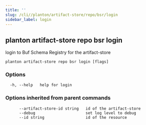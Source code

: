 ```yaml
---
title: ''
slug: /cli//planton/artifact-store/repo/bsr/login
sidebar_label: login
---
```

## planton artifact-store repo bsr login

login to Buf Schema Registry for the artifact-store

```
planton artifact-store repo bsr login [flags]
```

### Options

```
  -h, --help   help for login
```

### Options inherited from parent commands

```
      --artifact-store-id string   id of the artifact-store
      --debug                      set log level to debug
      --id string                  id of the resource
```

